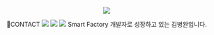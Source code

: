 <!--header-->
<p align='center'>
    <img src="https://capsule-render.vercel.app/api?type=waving&color=gradient&customColorList=4&fontColor=0F1035&fontAlignY=40&height=180&section=header&text=Hi🖐+ByeongWan's+Github!&fontSize=30"/>
</p>
<!--badge-->
<p align='center'>
    <text>📣CONTACT</text> 
    <img src="https://img.shields.io/badge/Gmail-EA4335?style=flat-square&logo=gmail&logoColor=white"/>
    <a href="https://www.instagram.com/byyung_w/"><img src="https://img.shields.io/badge/Instagram-FF0069?style=flat-square&logo=instagram&logoColor=white"/></a>
    <a href="https://devstackingdocs.tistory.com/"><img src="https://img.shields.io/badge/Tech_Blog-000000?style=flat-square&logo=tistory&logoColor=white"/></a>
    <text>Smart Factory 개발자로 성장하고 있는 김병완입니다.</text>
</p>
<!--
**lactea94/lactea94** is a ✨ _special_ ✨ repository because its `README.md` (this file) appears on your GitHub profile.

Here are some ideas to get you started:

- 🔭 I’m currently working on ...
- 🌱 I’m currently learning ...
- 👯 I’m looking to collaborate on ...
- 🤔 I’m looking for help with ...
- 💬 Ask me about ...
- 📫 How to reach me: ...
- 😄 Pronouns: ...
- ⚡ Fun fact: ...
-->
